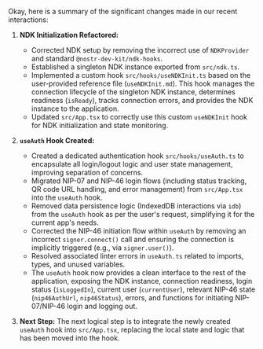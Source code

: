 Okay, here is a summary of the significant changes made in our recent interactions:

1.  **NDK Initialization Refactored:**
    *   Corrected NDK setup by removing the incorrect use of `NDKProvider` and standard `@nostr-dev-kit/ndk-hooks`.
    *   Established a singleton NDK instance exported from `src/ndk.ts`.
    *   Implemented a custom hook `src/hooks/useNDKInit.ts` based on the user-provided reference file (`useNDKInit.md`). This hook manages the connection lifecycle of the singleton NDK instance, determines readiness (`isReady`), tracks connection errors, and provides the NDK instance to the application.
    *   Updated `src/App.tsx` to correctly use this custom `useNDKInit` hook for NDK initialization and state monitoring.

2.  **`useAuth` Hook Created:**
    *   Created a dedicated authentication hook `src/hooks/useAuth.ts` to encapsulate all login/logout logic and user state management, improving separation of concerns.
    *   Migrated NIP-07 and NIP-46 login flows (including status tracking, QR code URL handling, and error management) from `src/App.tsx` into the `useAuth` hook.
    *   Removed data persistence logic (IndexedDB interactions via `idb`) from the `useAuth` hook as per the user's request, simplifying it for the current app's needs.
    *   Corrected the NIP-46 initiation flow within `useAuth` by removing an incorrect `signer.connect()` call and ensuring the connection is implicitly triggered (e.g., via `signer.user()`).
    *   Resolved associated linter errors in `useAuth.ts` related to imports, types, and unused variables.
    *   The `useAuth` hook now provides a clean interface to the rest of the application, exposing the NDK instance, connection readiness, login status (`isLoggedIn`), current user (`currentUser`), relevant NIP-46 state (`nip46AuthUrl`, `nip46Status`), errors, and functions for initiating NIP-07/NIP-46 login and logging out.

3.  **Next Step:** The next logical step is to integrate the newly created `useAuth` hook into `src/App.tsx`, replacing the local state and logic that has been moved into the hook.
